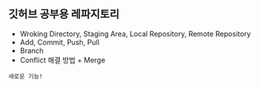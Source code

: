 ## 깃허브 공부용 레파지토리

- Wroking Directory, Staging Area, Local Repository, Remote Repository
- Add, Commit, Push, Pull
- Branch
- Conflict 해결 방법 + Merge

<code>새로운 기능!
</code>
